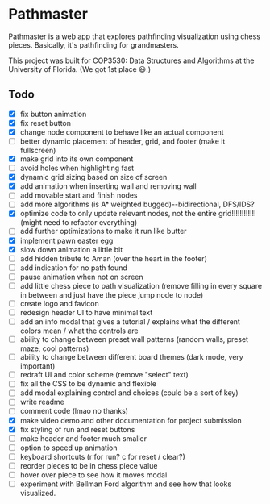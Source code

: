 # Pathmaster
[Pathmaster](https://pathmaster.tech/) is a web app that explores pathfinding visualization using chess pieces. Basically, it's pathfinding for grandmasters.

This project was built for COP3530: Data Structures and Algorithms at the University of Florida. (We got 1st place 😃.)

## Todo
- [x] fix button animation
- [x] fix reset button
- [x] change node component to behave like an actual component
- [ ] better dynamic placement of header, grid, and footer (make it fullscreen)
- [x] make grid into its own component
- [ ] avoid holes when highlighting fast
- [x] dynamic grid sizing based on size of screen
- [x] add animation when inserting wall and removing wall
- [ ] add movable start and finish nodes
- [ ] add more algorithms (is A* weighted bugged)--bidirectional, DFS/IDS?
- [x] optimize code to only update relevant nodes, not the entire grid!!!!!!!!!!!! (might need to refactor everything)
- [ ] add further optimizations to make it run like butter
- [x] implement pawn easter egg
- [x] slow down animation a little bit
- [ ] add hidden tribute to Aman (over the heart in the footer)
- [ ] add indication for no path found
- [ ] pause animation when not on screen
- [ ] add little chess piece to path visualization (remove filling in every square in between and just have the piece jump node to node)
- [ ] create logo and favicon
- [ ] redesign header UI to have minimal text
- [ ] add an info modal that gives a tutorial / explains what the different colors mean / what the controls are
- [ ] ability to change between preset wall patterns (random walls, preset maze, cool patterns)
- [ ] ability to change between different board themes (dark mode, very important)
- [ ] redraft UI and color scheme (remove "select" text)
- [ ] fix all the CSS to be dynamic and flexible
- [ ] add modal explaining control and choices (could be a sort of key)
- [ ] write readme
- [ ] comment code (lmao no thanks)
- [x] make video demo and other documentation for project submission
- [x] fix styling of run and reset buttons
- [ ] make header and footer much smaller
- [ ] option to speed up animation
- [ ] keyboard shortcuts (r for run? c for reset / clear?)
- [ ] reorder pieces to be in chess piece value
- [ ] hover over piece to see how it moves modal 
- [ ] experiment with Bellman Ford algorithm and see how that looks visualized. 
